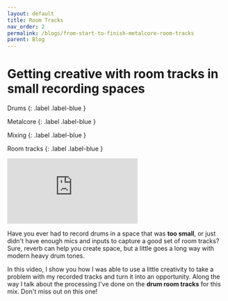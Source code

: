 ```yaml
---
layout: default
title: Room Tracks
nav_order: 2
permalink: /blogs/from-start-to-finish-metalcore-room-tracks
parent: Blog
---
```


# Getting creative with room tracks in small recording spaces

Drums
{: .label .label-blue }

Metalcore
{: .label .label-blue }

Mixing
{: .label .label-blue }

Room tracks
{: .label .label-blue }


<div class="video-container">
  <iframe src="https://www.youtube-nocookie.com/embed/_Ro-yatWuPU?rel=0" title="YouTube video player" frameborder="0" allow="accelerometer; autoplay; clipboard-write; encrypted-media; gyroscope; picture-in-picture" allowfullscreen></iframe>
</div>

Have you ever had to record drums in a space that was **too small**, or just didn't have enough mics and inputs to capture a good set of room tracks? Sure, reverb can help you create space, but a little goes a long way with modern heavy drum tones.

In this video, I show you how I was able to use a little creativity to take a problem with my recorded tracks and turn it into an opportunity. Along the way I talk about the processing I've done on the **drum room tracks** for this mix. Don't miss out on this one!
